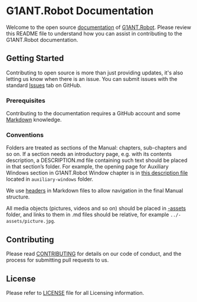 # G1ANT.Robot Documentation

Welcome to the open source [documentation](https://manual.g1ant.com) of [G1ANT.Robot](https://www.g1ant.com/). Please review this README file to understand how you can assist in contributing to the G1ANT.Robot documentation.

## Getting Started

Contributing to open source is more than just providing updates, it's also letting us know when there is an issue. You can submit issues with the standard [Issues](https://help.github.com/articles/about-issues/) tab on GitHub.

### Prerequisites

Contributing to the documentation requires a GitHub account and some [Markdown](https://guides.github.com/features/mastering-markdown/) knowledge.

### Conventions

Folders are treated as sections of the Manual: chapters, sub-chapters and so on. If a section needs an introductory page, e.g. with its contents description, a DESCRIPTION.md file containing such text should be placed in that section’s folder. For example, the opening page for Auxiliary Windows section in G1ANT.Robot Window chapter is in [this description file](../g1ant.robot-window/auxiliary-windows/DESCRIPTION.md) located in `auxiliary-windows` folder.

We use [headers](https://guides.github.com/features/mastering-markdown/#examples) in Markdown files to allow navigation in the final Manual structure.

All media objects (pictures, videos and so on) should be placed in [-assets](../-assets/) folder, and links to them in .md files should be relative, for example `../-assets/picture.jpg`.

## Contributing

Please read [CONTRIBUTING](CONTRIBUTING.md) for details on our code of conduct, and the process for submitting pull requests to us.

## License

Please refer to [LICENSE](LICENSE) file for all Licensing information.

